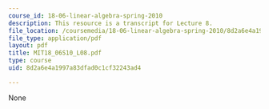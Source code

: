 ```yaml
---
course_id: 18-06-linear-algebra-spring-2010
description: This resource is a transcript for Lecture 8.
file_location: /coursemedia/18-06-linear-algebra-spring-2010/8d2a6e4a1997a83dfad0c1cf32243ad4_MIT18_06S10_L08.pdf
file_type: application/pdf
layout: pdf
title: MIT18_06S10_L08.pdf
type: course
uid: 8d2a6e4a1997a83dfad0c1cf32243ad4

---
```

None